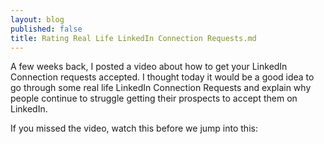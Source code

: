 ```yaml
---
layout: blog
published: false
title: Rating Real Life LinkedIn Connection Requests.md
---
```

A few weeks back, I posted a video about how to get your LinkedIn Connection requests accepted. I thought today it would be a good idea to go through some real life LinkedIn Connection Requests and explain why people continue to struggle getting their prospects to accept them on LinkedIn.

If you missed the video, watch this before we jump into this:
